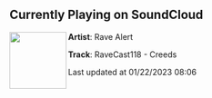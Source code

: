 ## Currently Playing on SoundCloud

[<img align="left" width="100" src="https://i1.sndcdn.com/artworks-DUTIt0X7NhLDfOy3-gSUAGA-t500x500.jpg">](https://soundcloud.com/rave_alert/ravecast118-creeds)

**Artist**: Rave Alert 

**Track**: RaveCast118 - Creeds

Last updated at 01/22/2023 08:06

